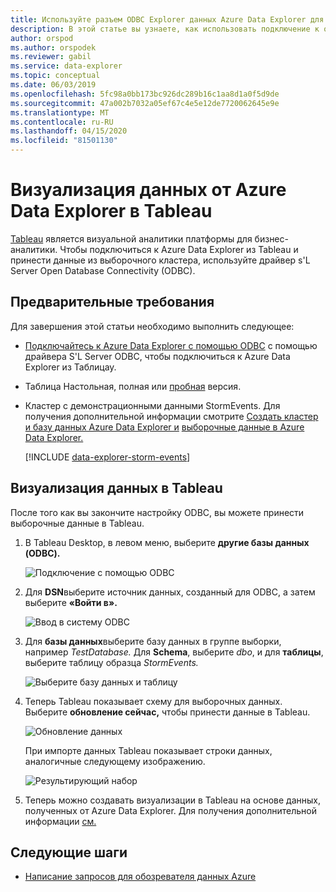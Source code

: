 ```yaml
---
title: Используйте разъем ODBC Explorer данных Azure Data Explorer для визуализации данных Tableau
description: В этой статье вы узнаете, как использовать подключение к открытой базе данных (ODBC) к подключению Azure Data Explorer для визуализации данных с помощью Tableau.
author: orspod
ms.author: orspodek
ms.reviewer: gabil
ms.service: data-explorer
ms.topic: conceptual
ms.date: 06/03/2019
ms.openlocfilehash: 5fc98a0bb173bc926dc289b16c1aa8d1a0f5d9de
ms.sourcegitcommit: 47a002b7032a05ef67c4e5e12de7720062645e9e
ms.translationtype: MT
ms.contentlocale: ru-RU
ms.lasthandoff: 04/15/2020
ms.locfileid: "81501130"
---
```

# <a name="visualize-data-from-azure-data-explorer-in-tableau"></a>Визуализация данных от Azure Data Explorer в Tableau

 [Tableau](https://www.tableau.com/) является визуальной аналитики платформы для бизнес-аналитики. Чтобы подключиться к Azure Data Explorer из Tableau и принести данные из выборочного кластера, используйте драйвер s'L Server Open Database Connectivity (ODBC). 

## <a name="prerequisites"></a>Предварительные требования

Для завершения этой статьи необходимо выполнить следующее:

* [Подключайтесь к Azure Data Explorer с помощью ODBC](connect-odbc.md) с помощью драйвера S'L Server ODBC, чтобы подключиться к Azure Data Explorer из Таблицау. 

* Таблица Настольная, полная или [пробная](https://www.tableau.com/products/desktop/download) версия.

* Кластер с демонстрационными данными StormEvents. Для получения дополнительной информации смотрите [Создать кластер и базу данных Azure Data Explorer и](create-cluster-database-portal.md) [выборочные данные в Azure Data Explorer.](ingest-sample-data.md)

    [!INCLUDE [data-explorer-storm-events](includes/data-explorer-storm-events.md)]

## <a name="visualize-data-in-tableau"></a>Визуализация данных в Tableau 

После того как вы закончите настройку ODBC, вы можете принести выборочные данные в Tableau.

1. В Tableau Desktop, в левом меню, выберите **другие базы данных (ODBC).**

    ![Подключение с помощью ODBC](media/tableau/connect-odbc.png)

1. Для **DSN**выберите источник данных, созданный для ODBC, а затем выберите **«Войти в».**

    ![Ввод в систему ODBC](media/tableau/odbc-sign-in.png)

1. Для **базы данных**выберите базу данных в группе выборки, например *TestDatabase.* Для **Schema**, выберите *dbo*, и для **таблицы**, выберите таблицу образца *StormEvents.*

    ![Выберите базу данных и таблицу](media/tableau/select-database-table.png)

1. Теперь Tableau показывает схему для выборочных данных. Выберите **обновление сейчас,** чтобы принести данные в Tableau.

    ![Обновление данных](media/tableau/update-data.png)

    При импорте данных Tableau показывает строки данных, аналогичные следующему изображению.

    ![Результирующий набор](media/tableau/result-set.png)

1. Теперь можно создавать визуализации в Tableau на основе данных, полученных от Azure Data Explorer. Для получения дополнительной информации [см.](https://www.tableau.com/learn)

## <a name="next-steps"></a>Следующие шаги

* [Написание запросов для обозревателя данных Azure](write-queries.md)